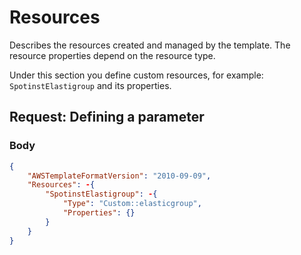 # Resources

Describes the resources created and managed by the template. The resource properties depend on the resource type.

Under this section you define custom resources, for example: `SpotinstElastigroup` and its properties.

## Request: Defining a parameter

### Body

```json
{
    "AWSTemplateFormatVersion": "2010-09-09",
    "Resources": -{
        "SpotinstElastigroup": -{
            "Type": "Custom::elasticgroup",
            "Properties": {}
        }
    }
}
```
